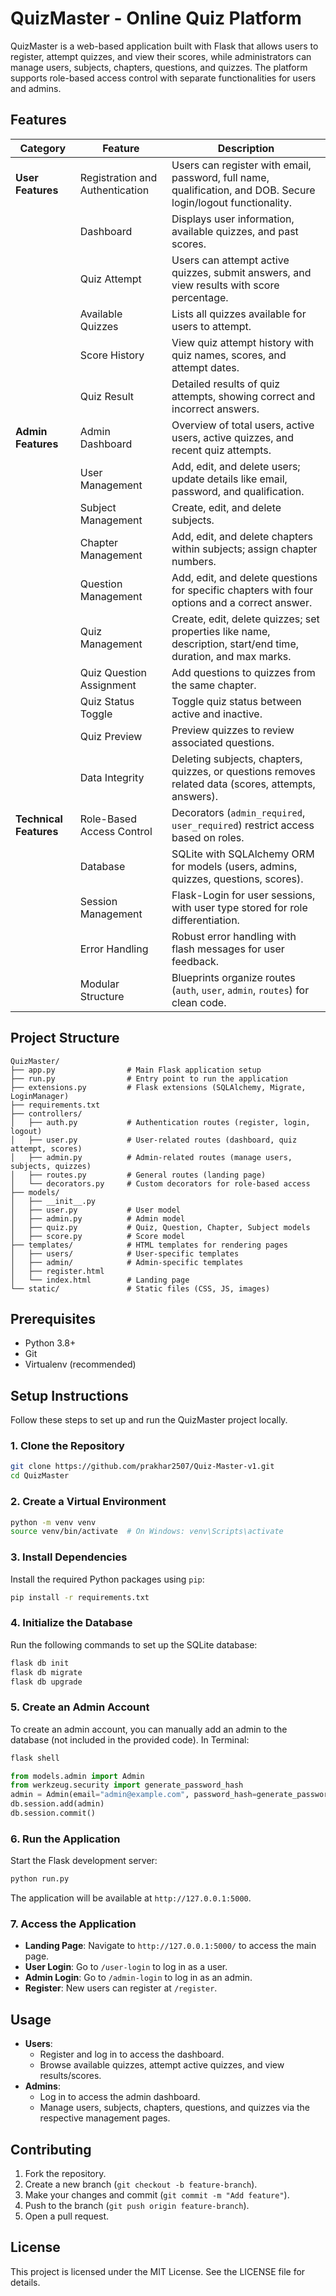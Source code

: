 
# QuizMaster - Online Quiz Platform

QuizMaster is a web-based application built with Flask that allows users to register, attempt quizzes, and view their scores, while administrators can manage users, subjects, chapters, questions, and quizzes. The platform supports role-based access control with separate functionalities for users and admins.

## Features

| **Category**          | **Feature**                     | **Description**                                                                 |
|-----------------------|---------------------------------|---------------------------------------------------------------------------------|
| **User Features**     | Registration and Authentication | Users can register with email, password, full name, qualification, and DOB. Secure login/logout functionality. |
|                       | Dashboard                      | Displays user information, available quizzes, and past scores.                   |
|                       | Quiz Attempt                   | Users can attempt active quizzes, submit answers, and view results with score percentage. |
|                       | Available Quizzes              | Lists all quizzes available for users to attempt.                               |
|                       | Score History                  | View quiz attempt history with quiz names, scores, and attempt dates.           |
|                       | Quiz Result                    | Detailed results of quiz attempts, showing correct and incorrect answers.        |
| **Admin Features**    | Admin Dashboard                | Overview of total users, active users, active quizzes, and recent quiz attempts. |
|                       | User Management                | Add, edit, and delete users; update details like email, password, and qualification. |
|                       | Subject Management             | Create, edit, and delete subjects.                                              |
|                       | Chapter Management             | Add, edit, and delete chapters within subjects; assign chapter numbers.         |
|                       | Question Management            | Add, edit, and delete questions for specific chapters with four options and a correct answer. |
|                       | Quiz Management                | Create, edit, delete quizzes; set properties like name, description, start/end time, duration, and max marks. |
|                       | Quiz Question Assignment       | Add questions to quizzes from the same chapter.                                 |
|                       | Quiz Status Toggle             | Toggle quiz status between active and inactive.                                 |
|                       | Quiz Preview                   | Preview quizzes to review associated questions.                                 |
|                       | Data Integrity                 | Deleting subjects, chapters, quizzes, or questions removes related data (scores, attempts, answers). |
| **Technical Features** | Role-Based Access Control      | Decorators (`admin_required`, `user_required`) restrict access based on roles.  |
|                       | Database                       | SQLite with SQLAlchemy ORM for models (users, admins, quizzes, questions, scores). |
|                       | Session Management             | Flask-Login for user sessions, with user type stored for role differentiation.  |
|                       | Error Handling                 | Robust error handling with flash messages for user feedback.                    |
|                       | Modular Structure              | Blueprints organize routes (`auth`, `user`, `admin`, `routes`) for clean code.  |


## Project Structure

```
QuizMaster/
├── app.py                # Main Flask application setup
├── run.py                # Entry point to run the application
├── extensions.py         # Flask extensions (SQLAlchemy, Migrate, LoginManager)
├── requirements.txt
├── controllers/
│   ├── auth.py           # Authentication routes (register, login, logout)
│   ├── user.py           # User-related routes (dashboard, quiz attempt, scores)
│   ├── admin.py          # Admin-related routes (manage users, subjects, quizzes)
│   ├── routes.py         # General routes (landing page)
│   └── decorators.py     # Custom decorators for role-based access
├── models/
│   ├── __init__.py
│   ├── user.py           # User model
│   ├── admin.py          # Admin model
│   ├── quiz.py           # Quiz, Question, Chapter, Subject models
│   ├── score.py          # Score model
├── templates/            # HTML templates for rendering pages
│   ├── users/            # User-specific templates
│   ├── admin/            # Admin-specific templates
│   ├── register.html
│   └── index.html        # Landing page
└── static/               # Static files (CSS, JS, images)

```

## Prerequisites

-   Python 3.8+
-   Git
-   Virtualenv (recommended)

## Setup Instructions

Follow these steps to set up and run the QuizMaster project locally.

### 1. Clone the Repository

```bash
git clone https://github.com/prakhar2507/Quiz-Master-v1.git
cd QuizMaster

```

### 2. Create a Virtual Environment

```bash
python -m venv venv
source venv/bin/activate  # On Windows: venv\Scripts\activate

```

### 3. Install Dependencies

Install the required Python packages using `pip`:

```bash
pip install -r requirements.txt

```

### 4. Initialize the Database

Run the following commands to set up the SQLite database:

```bash
flask db init
flask db migrate
flask db upgrade

```

### 5. Create an Admin Account

To create an admin account, you can manually add an admin to the database (not included in the provided code). In Terminal:

```bash
flask shell

```

```python
from models.admin import Admin
from werkzeug.security import generate_password_hash
admin = Admin(email="admin@example.com", password_hash=generate_password_hash("adminpassword"))
db.session.add(admin)
db.session.commit()

```

### 6. Run the Application

Start the Flask development server:

```bash
python run.py

```

The application will be available at `http://127.0.0.1:5000`.

### 7. Access the Application

-   **Landing Page**: Navigate to `http://127.0.0.1:5000/` to access the main page.
-   **User Login**: Go to `/user-login` to log in as a user.
-   **Admin Login**: Go to `/admin-login` to log in as an admin.
-   **Register**: New users can register at `/register`.

## Usage

-   **Users**:
    -   Register and log in to access the dashboard.
    -   Browse available quizzes, attempt active quizzes, and view results/scores.
-   **Admins**:
    -   Log in to access the admin dashboard.
    -   Manage users, subjects, chapters, questions, and quizzes via the respective management pages.

## Contributing

1.  Fork the repository.
2.  Create a new branch (`git checkout -b feature-branch`).
3.  Make your changes and commit (`git commit -m "Add feature"`).
4.  Push to the branch (`git push origin feature-branch`).
5.  Open a pull request.

## License

This project is licensed under the MIT License. See the LICENSE file for details.
